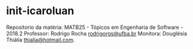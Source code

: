 # init-icaroluan
Repositorio da matéria:
MATB25 - Tópicos em Engenharia de Software - 2018.2
Professor: Rodrigo Rocha rodrigorgs@ufba.br
Monitora: Douglésia Thiália thialia@hotmail.com.
